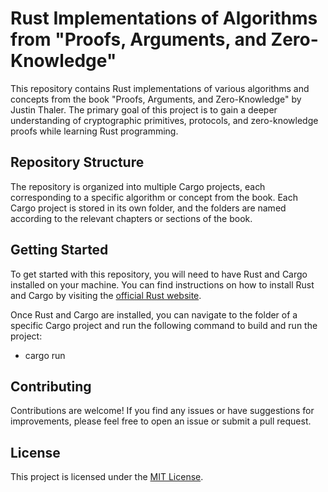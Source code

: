 # Rust Implementations of Algorithms from "Proofs, Arguments, and Zero-Knowledge"

This repository contains Rust implementations of various algorithms and concepts from the book "Proofs, Arguments, and Zero-Knowledge" by Justin Thaler. The primary goal of this project is to gain a deeper understanding of cryptographic primitives, protocols, and zero-knowledge proofs while learning Rust programming.

## Repository Structure

The repository is organized into multiple Cargo projects, each corresponding to a specific algorithm or concept from the book. Each Cargo project is stored in its own folder, and the folders are named according to the relevant chapters or sections of the book.

## Getting Started

To get started with this repository, you will need to have Rust and Cargo installed on your machine. You can find instructions on how to install Rust and Cargo by visiting the [official Rust website](https://www.rust-lang.org/tools/install).

Once Rust and Cargo are installed, you can navigate to the folder of a specific Cargo project and run the following command to build and run the project:

* cargo run

## Contributing

Contributions are welcome! If you find any issues or have suggestions for improvements, please feel free to open an issue or submit a pull request.

## License

This project is licensed under the [MIT License](LICENSE).
